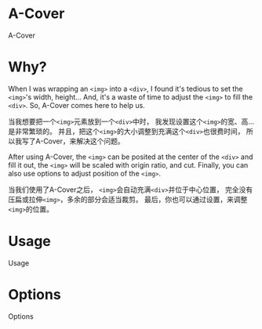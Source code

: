 # A-Cover
A-Cover

# Why?
When I was wrapping an `<img>` into a `<div>`,
I found it's tedious to set the `<img>`'s width, height...
And, it's a waste of time to adjust the `<img>` to fill the `<div>`.
So, A-Cover comes here to help us.

当我想要把一个`<img>`元素放到一个`<div>`中时，
我发现设置这个`<img>`的宽、高...是非常繁琐的。
并且，把这个`<img>`的大小调整到充满这个`<div>`也很费时间，
所以我写了A-Cover，来解决这个问题。

After using A-Cover,
the `<img>` can be posited at the center of the `<div>` and fill it out,
the `<img>` will be scaled with origin ratio, and cut.
Finally, you can also use options to adjust position of the `<img>`.

当我们使用了A-Cover之后，
`<img>`会自动充满`<div>`并位于中心位置，
完全没有压扁或拉伸`<img>`，多余的部分会适当裁剪。
最后，你也可以通过设置，来调整`<img>`的位置。

# Usage
Usage

# Options
Options
